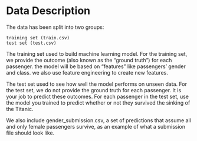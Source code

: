 # Data Description
   The data has been split into two groups:

    training set (train.csv)
    test set (test.csv)

The training set used to build machine learning model. For the training set, we provide the outcome (also known as the “ground truth”) for each passenger. the model will be based on “features” like passengers’ gender and class. we also use feature engineering to create new features.

The test set used to see how well the model performs on unseen data. For the test set, we do not provide the ground truth for each passenger. It is your job to predict these outcomes. For each passenger in the test set, use the model you trained to predict whether or not they survived the sinking of the Titanic.

We also include gender_submission.csv, a set of predictions that assume all and only female passengers survive, as an example of what a submission file should look like.
